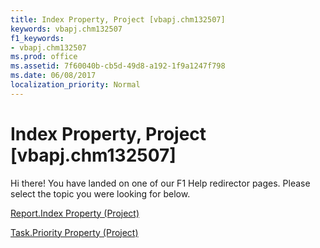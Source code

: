 ```yaml
---
title: Index Property, Project [vbapj.chm132507]
keywords: vbapj.chm132507
f1_keywords:
- vbapj.chm132507
ms.prod: office
ms.assetid: 7f60040b-cb5d-49d8-a192-1f9a1247f798
ms.date: 06/08/2017
localization_priority: Normal
---
```



# Index Property, Project [vbapj.chm132507]

Hi there! You have landed on one of our F1 Help redirector pages. Please select the topic you were looking for below.

[Report.Index Property (Project)](http://msdn.microsoft.com/library/3a0ccb0f-443e-ea35-4766-b79f97fef84a%28Office.15%29.aspx)

[Task.Priority Property (Project)](http://msdn.microsoft.com/library/8680e903-a03e-cf83-70e7-fc856297dae2%28Office.15%29.aspx)



